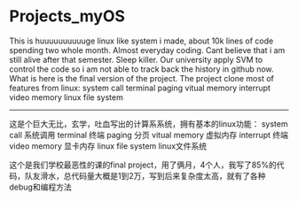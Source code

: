 # Projects_myOS
This is huuuuuuuuuuge linux like system i made, about 10k lines of code spending two whole month. Almost everyday coding.
Cant believe that i am still alive after that semester. Sleep killer. Our university apply SVM to control the code so 
i am not able to track back the history in github now. What is here is the final version of the project.
The project clone most of features from linux:
system call 
terminal 
paging 
vitual memory 
interrupt 
video memory 
linux file system

-------------------------------------------------------------------------------------
这是个巨大无比，玄学，吐血写出的计算系系统，拥有基本的linux功能：
system call 系统调用
terminal 终端
paging 分页
vitual memory 虚拟内存
interrupt 终端
video memory 显卡内存
linux file system linux文件系统

这个是我们学校最恶性的课的final project，用了俩月，4个人，我写了85%的代码，队友滑水，总代码量大概是1到2万，写到后来复杂度太高，就有了各种debug和编程方法

